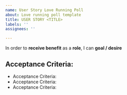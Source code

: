 ```yaml
---
name: User Story Love Running Poll
about: Love running poll template
title: USER STORY <TITLE>
labels: ''
assignees: ''

---
```


In order to **receive benefit** as a **role**, I can **goal / desire**

## Acceptance Criteria:

- Acceptance Criteria:
- Acceptance Criteria:
- Acceptance Criteria:
